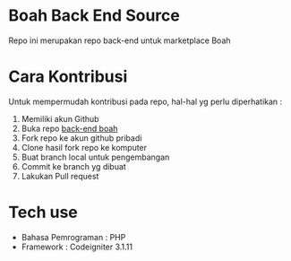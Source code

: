 # Boah Back End Source

Repo ini merupakan repo back-end untuk marketplace Boah

# Cara Kontribusi

Untuk mempermudah kontribusi pada repo, hal-hal yg perlu diperhatikan :

1. Memiliki akun Github
2. Buka repo [back-end boah](https://github.com/rzak23/boah-back-end)
3. Fork repo ke akun github pribadi
4. Clone hasil fork repo ke komputer
5. Buat branch local untuk pengembangan
6. Commit ke branch yg dibuat
7. Lakukan Pull request

# Tech use

* Bahasa Pemrograman : PHP
* Framework : Codeigniter 3.1.11